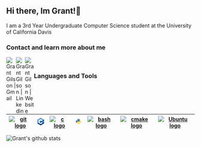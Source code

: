 ## Hi there, Im Grant!👋

I am a 3rd Year Undergraduate Computer Science student at the University of California Davis

### Contact and learn more about me
<a href="mailto:grantmaingilson@gmail.com">
    <img align="left" alt="Grant Gilson | Gmail" width="26px" src="https://github.com/TheDudeThatCode/TheDudeThatCode/blob/master/Assets/Gmail.svg" />
</a>

<a href="https://in.linkedin.com/in/grantmgilson">
    <img align="left" alt="Grant Gilson | Linkedin" width="24px" src="https://github.com/TheDudeThatCode/TheDudeThatCode/blob/master/Assets/Linkedin.svg" />
</a>

<a href="gmgilson.github.io">
    <img align="left" alt="Grant Gilson | Website" width="24px" src="https://github.com/GMGilson/GMGilson.github.io/blob/master/public/favicon.ico" />
</a>
<br>

### Languages and Tools

| [<img src="https://raw.githubusercontent.com/Delta456/Delta456/master/img/git.png" alt="git logo" width="24">](https://git-scm.com/)   | [<img src="https://raw.githubusercontent.com/github/explore/80688e429a7d4ef2fca1e82350fe8e3517d3494d/topics/cpp/cpp.png" alt="cpp logo" width="24">](https://isocpp.org/)  |  [<img src="https://github.com/konpa/devicon/blob/master/icons/c/c-original.svg" alt="c logo" width="24">](http://www.open-std.org/jtc1/sc22/wg14/) |  [<img src="https://raw.githubusercontent.com/github/explore/80688e429a7d4ef2fca1e82350fe8e3517d3494d/topics/python/python.png" alt="python logo" width="24">](https://www.python.org/) | [<img src="https://github.com/odb/official-bash-logo/blob/master/assets/Logos/Icons/SVG/24x24.svg" alt="bash logo" width="24">](https://www.gnu.org/software/bash/)  | [<img src="https://upload.wikimedia.org/wikipedia/commons/thumb/1/13/Cmake.svg/600px-Cmake.svg.png" alt="cmake logo" width='24px'>](https://cmake.org/) | [<img src="https://github.com/konpa/devicon/blob/master/icons/ubuntu/ubuntu-plain.svg" alt="Ubuntu logo" width="24">](https://www.ubuntu.com/)
|---|---|---|---|---|---|---|






![Grant's github stats](https://github-readme-stats.vercel.app/api?username=GMGilson&show_icons=true&hide_border=true)


<!--
**GMGilson/GMGilson** is a ✨ _special_ ✨ repository because its `README.md` (this file) appears on your GitHub profile.

Here are some ideas to get you started:

- 🔭 I’m currently working on ...
- 🌱 I’m currently learning ...
- 👯 I’m looking to collaborate on ...
- 🤔 I’m looking for help with ...
- 💬 Ask me about ...
- 📫 How to reach me: ...
- 😄 Pronouns: ...
- ⚡ Fun fact: ...
-->
